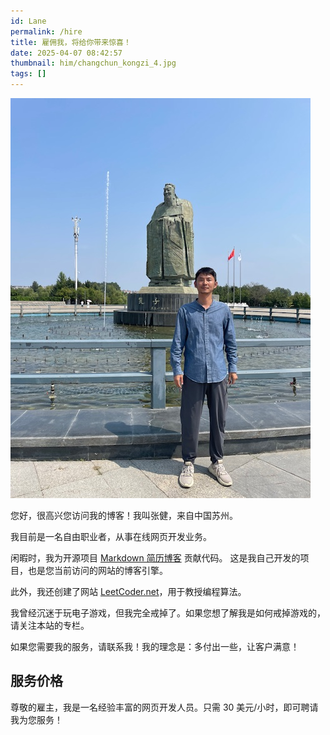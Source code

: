```yaml
---
id: Lane
permalink: /hire
title: 雇佣我，将给你带来惊喜！ 
date: 2025-04-07 08:42:57
thumbnail: him/changchun_kongzi_4.jpg
tags: []
---
```


![](/images/him/changchun_kongzi_4.jpg)

您好，很高兴您访问我的博客！我叫张健，来自中国苏州。

我目前是一名自由职业者，从事在线网页开发业务。

闲暇时，我为开源项目 [Markdown 简历博客](https://github.com/ResumesDev/markdown-resume-blog) 贡献代码。
这是我自己开发的项目，也是您当前访问的网站的博客引擎。

此外，我还创建了网站 [LeetCoder.net](https://leetcoder.net)，用于教授编程算法。

我曾经沉迷于玩电子游戏，但我完全戒掉了。如果您想了解我是如何戒掉游戏的，请关注本站的专栏。

如果您需要我的服务，请联系我！我的理念是：多付出一些，让客户满意！

## 服务价格

尊敬的雇主，我是一名经验丰富的网页开发人员。只需 30 美元/小时，即可聘请我为您服务！

